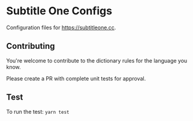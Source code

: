 # Subtitle One Configs

Configuration files for https://subtitleone.cc.

## Contributing

You're welcome to contribute to the dictionary rules for the language you know.

Please create a PR with complete unit tests for approval.

## Test

To run the test:
`yarn test`
